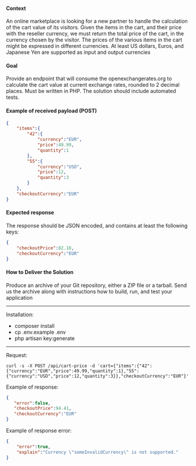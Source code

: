 #### Context
An online marketplace is looking for a new partner to handle the calculation of the cart value of its visitors. Given the items in the cart, and their price with the reseller currency, we must return the total price of the cart, in the currency chosen by the visitor. The prices of the various items in the cart might be expressed in different currencies. At least US dollars, Euros, and Japanese Yen are supported as input and output currencies
#### Goal

Provide an endpoint that will consume the openexchangerates.org to calculate the cart value at current exchange rates, rounded to 2 decimal places. Must be written in PHP.  The solution should include automated tests.
#### Example of received payload (POST)
```json
{
    "items":{
        "42":{
            "currency":"EUR",
            "price":49.99,
            "quantity":1
        },
        "55":{
            "currency":"USD",
            "price":12,
            "quantity":3
        }
    },
    "checkoutCurrency":"EUR"
}
```

#### Expected response
The response should be JSON encoded, and contains at least the following keys:
```json
{
    "checkoutPrice":82.18,
    "checkoutCurrency":"EUR"
}
```
#### How to Deliver the Solution
Produce an archive of your Git repository, either a ZIP file or a tarball. Send us the archive along with instructions how to build, run, and test your application

<hr>

Installation:
- composer install
- cp .env.example .env
- php artisan key:generate

<hr>

Request:
```shell
curl -s -X POST /api/cart-price -d 'cart={"items":{"42":{"currency":"EUR","price":49.99,"quantity":1},"55":{"currency":"USD","price":12,"quantity":3}},"checkoutCurrency":"EUR"}'
```

Example of response:
```json
{
   "error":false,
   "checkoutPrice":94.41,
   "checkoutCurrency":"EUR"
}
```

Example of response error:
```json
{
    "error":true,
    "explain":"Currency \"someInvalidCurrency\" is not supported."
}
```
